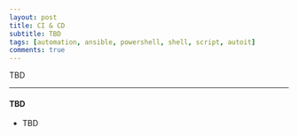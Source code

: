 ```yaml
---
layout: post
title: CI & CD
subtitle: TBD
tags: [automation, ansible, powershell, shell, script, autoit]
comments: true
---
```

TBD

---
#### TBD
- TBD
